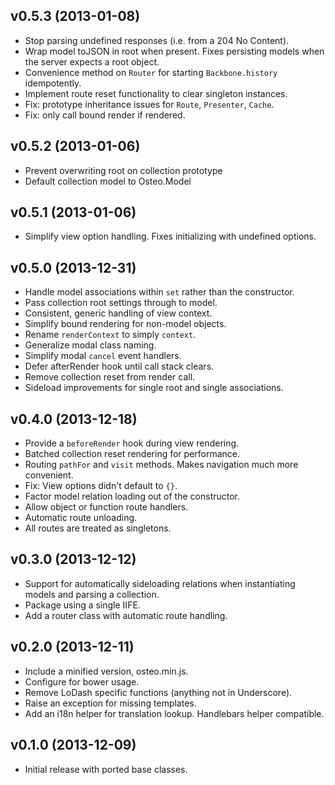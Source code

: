 ## v0.5.3 (2013-01-08)

* Stop parsing undefined responses (i.e. from a 204 No Content).
* Wrap model toJSON in root when present. Fixes persisting models when the
  server expects a root object.
* Convenience method on `Router` for starting `Backbone.history` idempotently.
* Implement route reset functionality to clear singleton instances.
* Fix: prototype inheritance issues for `Route`, `Presenter`, `Cache`.
* Fix: only call bound render if rendered.

## v0.5.2 (2013-01-06)

* Prevent overwriting root on collection prototype
* Default collection model to Osteo.Model

## v0.5.1 (2013-01-06)

* Simplify view option handling. Fixes initializing with undefined options.

## v0.5.0 (2013-12-31)

* Handle model associations within `set` rather than the constructor.
* Pass collection root settings through to model.
* Consistent, generic handling of view context.
* Simplify bound rendering for non-model objects.
* Rename `renderContext` to simply `context`.
* Generalize modal class naming.
* Simplify modal `cancel` event handlers.
* Defer afterRender hook until call stack clears.
* Remove collection reset from render call.
* Sideload improvements for single root and single associations.

## v0.4.0 (2013-12-18)

* Provide a `beforeRender` hook during view rendering.
* Batched collection reset rendering for performance.
* Routing `pathFor` and `visit` methods. Makes navigation much more convenient.
* Fix: View options didn't default to `{}`.
* Factor model relation loading out of the constructor.
* Allow object or function route handlers.
* Automatic route unloading.
* All routes are treated as singletons.

## v0.3.0 (2013-12-12)

* Support for automatically sideloading relations when instantiating models and
  parsing a collection.
* Package using a single IIFE.
* Add a router class with automatic route handling.

## v0.2.0 (2013-12-11)

* Include a minified version, osteo.min.js.
* Configure for bower usage.
* Remove LoDash specific functions (anything not in Underscore).
* Raise an exception for missing templates.
* Add an i18n helper for translation lookup. Handlebars helper compatible.

## v0.1.0 (2013-12-09)

* Initial release with ported base classes.
